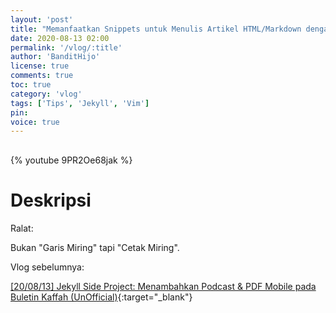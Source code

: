 ```yaml
---
layout: 'post'
title: "Memanfaatkan Snippets untuk Menulis Artikel HTML/Markdown dengan Vim"
date: 2020-08-13 02:00
permalink: '/vlog/:title'
author: 'BanditHijo'
license: true
comments: true
toc: true
category: 'vlog'
tags: ['Tips', 'Jekyll', 'Vim']
pin:
voice: true
---
```


<div style="margin-top:30px;"></div>

{% youtube 9PR2Oe68jak %}

# Deskripsi

Ralat:

Bukan "Garis Miring" tapi "Cetak Miring".

Vlog sebelumnya:

[[20/08/13] Jekyll Side Project: Menambahkan Podcast & PDF Mobile pada Buletin Kaffah (UnOfficial)](https://youtu.be/b5RMt10zNP0){:target="_blank"}
